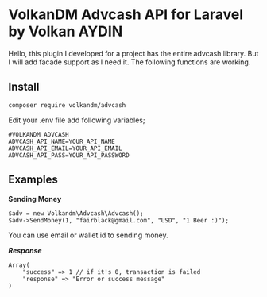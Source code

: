 # VolkanDM Advcash API for Laravel by Volkan AYDIN

Hello, this plugin I developed for a project has the entire advcash library. But I will add facade support as I need it. The following functions are working.

## Install

    composer require volkandm/advcash

Edit your .env file add following variables;

    #VOLKANDM ADVCASH
    ADVCASH_API_NAME=YOUR_API_NAME
    ADVCASH_API_EMAIL=YOUR_API_EMAIL
    ADVCASH_API_PASS=YOUR_API_PASSWORD

## Examples

**Sending Money**

    $adv = new Volkandm\Advcash\Advcash();
    $adv->SendMoney(1, "fairblack@gmail.com", "USD", "1 Beer :)");

You can use email or wallet id to sending money.

**_Response_**

    Array(
        "success" => 1 // if it's 0, transaction is failed
        "response" => "Error or success message"
    )
